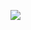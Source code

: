 ![](https://analyticsinsight.b-cdn.net/wp-content/uploads/2021/02/Computer-vision-Extracting-business-value-from-images.jpg)
